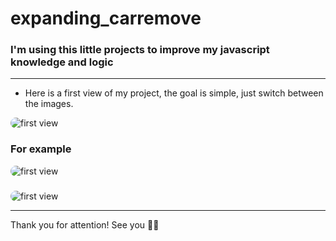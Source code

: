 

# expanding_carremove

### I'm using this little projects to improve my javascript knowledge and logic

-----------------------------------------------------
- Here is a first view of my project, the goal is simple, just switch between the images.

<div>
 <img align="center" alt="first view" style="border-radius:10px"; src="https://i.imgur.com/iTcZvNC.png">
 </div>


### For example

<div>
 <img align="center" alt="first view" style="border-radius:10px"; src="https://i.imgur.com/1wthoBi.png">
 </div>

###
<div>
 <img align="center" alt="first view" style="border-radius:10px"; src="https://i.imgur.com/SiccR2y.png">
 </div>

----------
Thank you for attention! See you 🥷🥷
